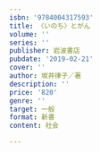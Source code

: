 ```yaml
---
isbn: '9784004317593'
title: 〈いのち〉とがん
volume: ''
series: ''
publisher: 岩波書店
pubdate: '2019-02-21'
cover: ''
author: 坂井律子／著
description: ''
price: '820'
genre: ''
target: 一般
format: 新書
content: 社会

---
```

